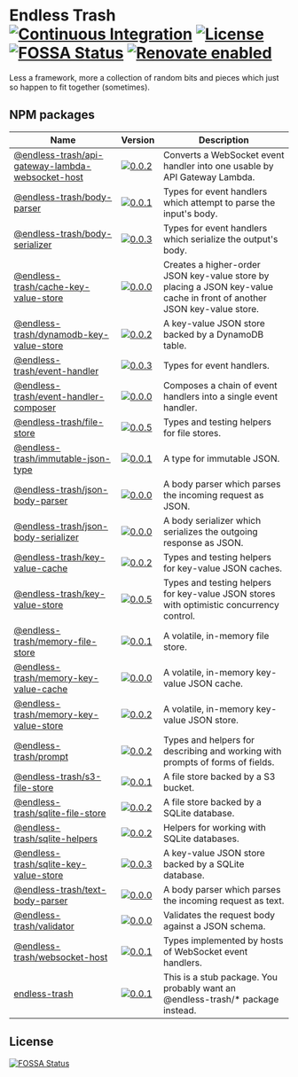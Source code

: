# Endless Trash [![Continuous Integration](https://github.com/jameswilddev/endless-trash/workflows/Continuous%20Integration/badge.svg)](https://github.com/jameswilddev/endless-trash/actions) [![License](https://img.shields.io/github/license/jameswilddev/endless-trash.svg)](https://github.com/jameswilddev/endless-trash/blob/master/license) [![FOSSA Status](https://app.fossa.io/api/projects/git%2Bgithub.com%2Fjameswilddev%2Fendless-trash.svg?type=shield)](https://app.fossa.io/projects/git%2Bgithub.com%2Fjameswilddev%2Fendless-trash?ref=badge_shield) [![Renovate enabled](https://img.shields.io/badge/renovate-enabled-brightgreen.svg)](https://renovatebot.com/)

Less a framework, more a collection of random bits and pieces which just so happen to fit together (sometimes).

## NPM packages

Name                                                                                                 | Version                                                                                                                                                                       | Description                                                                                                            
---------------------------------------------------------------------------------------------------- | ----------------------------------------------------------------------------------------------------------------------------------------------------------------------------- | -----------------------------------------------------------------------------------------------------------------------
[@endless-trash/api-gateway-lambda-websocket-host](@endless-trash/api-gateway-lambda-websocket-host) | [![0.0.2](https://img.shields.io/npm/v/@endless-trash/api-gateway-lambda-websocket-host.svg)](https://www.npmjs.com/package/@endless-trash/api-gateway-lambda-websocket-host) | Converts a WebSocket event handler into one usable by API Gateway Lambda.                                              
[@endless-trash/body-parser](@endless-trash/body-parser)                                             | [![0.0.1](https://img.shields.io/npm/v/@endless-trash/body-parser.svg)](https://www.npmjs.com/package/@endless-trash/body-parser)                                             | Types for event handlers which attempt to parse the input's body.                                                      
[@endless-trash/body-serializer](@endless-trash/body-serializer)                                     | [![0.0.3](https://img.shields.io/npm/v/@endless-trash/body-serializer.svg)](https://www.npmjs.com/package/@endless-trash/body-serializer)                                     | Types for event handlers which serialize the output's body.                                                            
[@endless-trash/cache-key-value-store](@endless-trash/cache-key-value-store)                         | [![0.0.0](https://img.shields.io/npm/v/@endless-trash/cache-key-value-store.svg)](https://www.npmjs.com/package/@endless-trash/cache-key-value-store)                         | Creates a higher-order JSON key-value store by placing a JSON key-value cache in front of another JSON key-value store.
[@endless-trash/dynamodb-key-value-store](@endless-trash/dynamodb-key-value-store)                   | [![0.0.2](https://img.shields.io/npm/v/@endless-trash/dynamodb-key-value-store.svg)](https://www.npmjs.com/package/@endless-trash/dynamodb-key-value-store)                   | A key-value JSON store backed by a DynamoDB table.                                                                     
[@endless-trash/event-handler](@endless-trash/event-handler)                                         | [![0.0.3](https://img.shields.io/npm/v/@endless-trash/event-handler.svg)](https://www.npmjs.com/package/@endless-trash/event-handler)                                         | Types for event handlers.                                                                                              
[@endless-trash/event-handler-composer](@endless-trash/event-handler-composer)                       | [![0.0.0](https://img.shields.io/npm/v/@endless-trash/event-handler-composer.svg)](https://www.npmjs.com/package/@endless-trash/event-handler-composer)                       | Composes a chain of event handlers into a single event handler.                                                        
[@endless-trash/file-store](@endless-trash/file-store)                                               | [![0.0.5](https://img.shields.io/npm/v/@endless-trash/file-store.svg)](https://www.npmjs.com/package/@endless-trash/file-store)                                               | Types and testing helpers for file stores.                                                                             
[@endless-trash/immutable-json-type](@endless-trash/immutable-json-type)                             | [![0.0.1](https://img.shields.io/npm/v/@endless-trash/immutable-json-type.svg)](https://www.npmjs.com/package/@endless-trash/immutable-json-type)                             | A type for immutable JSON.                                                                                             
[@endless-trash/json-body-parser](@endless-trash/json-body-parser)                                   | [![0.0.0](https://img.shields.io/npm/v/@endless-trash/json-body-parser.svg)](https://www.npmjs.com/package/@endless-trash/json-body-parser)                                   | A body parser which parses the incoming request as JSON.                                                               
[@endless-trash/json-body-serializer](@endless-trash/json-body-serializer)                           | [![0.0.0](https://img.shields.io/npm/v/@endless-trash/json-body-serializer.svg)](https://www.npmjs.com/package/@endless-trash/json-body-serializer)                           | A body serializer which serializes the outgoing response as JSON.                                                      
[@endless-trash/key-value-cache](@endless-trash/key-value-cache)                                     | [![0.0.2](https://img.shields.io/npm/v/@endless-trash/key-value-cache.svg)](https://www.npmjs.com/package/@endless-trash/key-value-cache)                                     | Types and testing helpers for key-value JSON caches.                                                                   
[@endless-trash/key-value-store](@endless-trash/key-value-store)                                     | [![0.0.5](https://img.shields.io/npm/v/@endless-trash/key-value-store.svg)](https://www.npmjs.com/package/@endless-trash/key-value-store)                                     | Types and testing helpers for key-value JSON stores with optimistic concurrency control.                               
[@endless-trash/memory-file-store](@endless-trash/memory-file-store)                                 | [![0.0.1](https://img.shields.io/npm/v/@endless-trash/memory-file-store.svg)](https://www.npmjs.com/package/@endless-trash/memory-file-store)                                 | A volatile, in-memory file store.                                                                                      
[@endless-trash/memory-key-value-cache](@endless-trash/memory-key-value-cache)                       | [![0.0.0](https://img.shields.io/npm/v/@endless-trash/memory-key-value-cache.svg)](https://www.npmjs.com/package/@endless-trash/memory-key-value-cache)                       | A volatile, in-memory key-value JSON cache.                                                                            
[@endless-trash/memory-key-value-store](@endless-trash/memory-key-value-store)                       | [![0.0.2](https://img.shields.io/npm/v/@endless-trash/memory-key-value-store.svg)](https://www.npmjs.com/package/@endless-trash/memory-key-value-store)                       | A volatile, in-memory key-value JSON store.                                                                            
[@endless-trash/prompt](@endless-trash/prompt)                                                       | [![0.0.2](https://img.shields.io/npm/v/@endless-trash/prompt.svg)](https://www.npmjs.com/package/@endless-trash/prompt)                                                       | Types and helpers for describing and working with prompts of forms of fields.                                          
[@endless-trash/s3-file-store](@endless-trash/s3-file-store)                                         | [![0.0.1](https://img.shields.io/npm/v/@endless-trash/s3-file-store.svg)](https://www.npmjs.com/package/@endless-trash/s3-file-store)                                         | A file store backed by a S3 bucket.                                                                                    
[@endless-trash/sqlite-file-store](@endless-trash/sqlite-file-store)                                 | [![0.0.2](https://img.shields.io/npm/v/@endless-trash/sqlite-file-store.svg)](https://www.npmjs.com/package/@endless-trash/sqlite-file-store)                                 | A file store backed by a SQLite database.                                                                              
[@endless-trash/sqlite-helpers](@endless-trash/sqlite-helpers)                                       | [![0.0.2](https://img.shields.io/npm/v/@endless-trash/sqlite-helpers.svg)](https://www.npmjs.com/package/@endless-trash/sqlite-helpers)                                       | Helpers for working with SQLite databases.                                                                             
[@endless-trash/sqlite-key-value-store](@endless-trash/sqlite-key-value-store)                       | [![0.0.3](https://img.shields.io/npm/v/@endless-trash/sqlite-key-value-store.svg)](https://www.npmjs.com/package/@endless-trash/sqlite-key-value-store)                       | A key-value JSON store backed by a SQLite database.                                                                    
[@endless-trash/text-body-parser](@endless-trash/text-body-parser)                                   | [![0.0.0](https://img.shields.io/npm/v/@endless-trash/text-body-parser.svg)](https://www.npmjs.com/package/@endless-trash/text-body-parser)                                   | A body parser which parses the incoming request as text.                                                               
[@endless-trash/validator](@endless-trash/validator)                                                 | [![0.0.0](https://img.shields.io/npm/v/@endless-trash/validator.svg)](https://www.npmjs.com/package/@endless-trash/validator)                                                 | Validates the request body against a JSON schema.                                                                      
[@endless-trash/websocket-host](@endless-trash/websocket-host)                                       | [![0.0.1](https://img.shields.io/npm/v/@endless-trash/websocket-host.svg)](https://www.npmjs.com/package/@endless-trash/websocket-host)                                       | Types implemented by hosts of WebSocket event handlers.                                                                
[endless-trash](endless-trash)                                                                       | [![0.0.1](https://img.shields.io/npm/v/endless-trash.svg)](https://www.npmjs.com/package/endless-trash)                                                                       | This is a stub package.  You probably want an @endless-trash/* package instead.                                        

## License

[![FOSSA Status](https://app.fossa.io/api/projects/git%2Bgithub.com%2Fjameswilddev%2Fendless-trash.svg?type=large)](https://app.fossa.io/projects/git%2Bgithub.com%2Fjameswilddev%2Fendless-trash?ref=badge_large)
